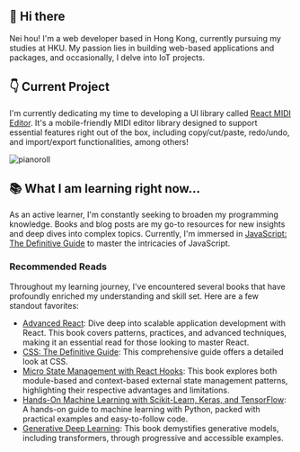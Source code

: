 ## 👋 Hi there

Nei hou! I'm a web developer based in Hong Kong, currently pursuing my studies at HKU. My passion lies in building web-based applications and packages, and occasionally, I delve into IoT projects.

## 👇 Current Project
I'm currently dedicating my time to developing a UI library called [React MIDI Editor](https://github.com/chanyatfu/react-midi-editor). It's a mobile-friendly MIDI editor library designed to support essential features right out of the box, including copy/cut/paste, redo/undo, and import/export functionalities, among others!

![pianoroll](https://github.com/chanyatfu/chanyatfu/assets/45863731/9c69528b-1da9-45e6-af3b-2af8b1cf5bf8)

## 📚 What I am learning right now...

As an active learner, I'm constantly seeking to broaden my programming knowledge. Books and blog posts are my go-to resources for new insights and deep dives into complex topics. Currently, I'm immersed in [JavaScript: The Definitive Guide](https://www.oreilly.com/library/view/javascript-the-definitive/9781491952016/) to master the intricacies of JavaScript.

### Recommended Reads

Throughout my learning journey, I've encountered several books that have profoundly enriched my understanding and skill set. Here are a few standout favorites:
- [Advanced React](https://www.advanced-react.com/): Dive deep into scalable application development with React. This book covers patterns, practices, and advanced techniques, making it an essential read for those looking to master React.
- [CSS: The Definitive Guide](https://www.oreilly.com/library/view/css-the-definitive/9781098117603/): This comprehensive guide offers a detailed look at CSS.
- [Micro State Management with React Hooks](https://github.com/PacktPublishing/Micro-State-Management-with-React-Hooks): This book explores both module-based and context-based external state management patterns, highlighting their respective advantages and limitations.
- [Hands-On Machine Learning with Scikit-Learn, Keras, and TensorFlow](https://www.oreilly.com/library/view/hands-on-machine-learning/9781492032632/): A hands-on guide to machine learning with Python, packed with practical examples and easy-to-follow code.
- [Generative Deep Learning](https://www.oreilly.com/library/view/generative-deep-learning/9781098134174/): This book demystifies generative models, including transformers, through progressive and accessible examples.


<!--
**chanyatfu/chanyatfu** is a ✨ _special_ ✨ repository because its `README.md` (this file) appears on your GitHub profile.

Here are some ideas to get you started:

- 🔭 I’m currently working on ...
- 🌱 I’m currently learning ...
- 👯 I’m looking to collaborate on ...
- 🤔 I’m looking for help with ...
- 💬 Ask me about ...
- 📫 How to reach me: ...
- 😄 Pronouns: ...
- ⚡ Fun fact: ...
-->
